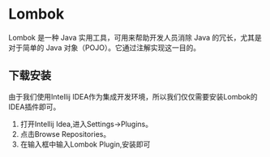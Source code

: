 # Lombok

Lombok 是一种 Java 实用工具，可用来帮助开发人员消除 Java 的冗长，尤其是对于简单的 Java 对象（POJO）。它通过注解实现这一目的。

## 下载安装

由于我们使用Intellij IDEA作为集成开发环境，所以我们仅仅需要安装Lombok的IDEA插件即可。

1. 打开Intellij Idea,进入Settings->Plugins。
2. 点击Browse Repositories。
3. 在输入框中输入Lombok Plugin,安装即可
